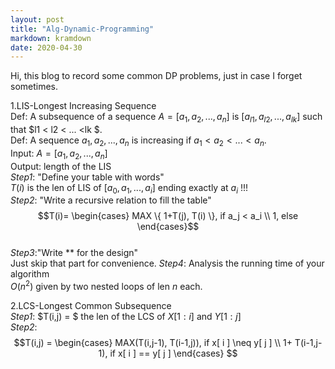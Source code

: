 ```yaml
---
layout: post
title: "Alg-Dynamic-Programming"
markdown: kramdown
date: 2020-04-30
---
```


Hi, this blog to record some common DP problems, just in case I forget sometimes.

1.LIS-Longest Increasing Sequence  
Def: A subsequence of a sequence $A = [ a_1, a_2, ..., a_n ]$ is $[ a_{l1}, a_{l2}, ..., a_{lk} ]$ such that $l1 < l2 < ... <lk $.  
Def: A sequence ${a_1, a_2, ..., a_n}$ is increasing if $a_1 < a_2 < ... < a_n$.  
Input: $A = [ a_1, a_2, ..., a_n]$  
Output: length of the LIS    
<em>Step1</em>: "Define your table with words"  
$T(i)$ is the len of LIS of $[a_0, a_1, ..., a_i]$ ending exactly at $a_i$ !!!  
<em>Step2</em>: "Write a recursive relation to fill the table"  
$$T(i)=
\begin{cases}
MAX \{ 1+T(j), T(i) \}, if a_j < a_i \\
1, else 
\end{cases}$$  
<em>Step3</em>:"Write ** for the design"  
Just skip that part for convenience.
<em>Step4</em>: Analysis the running time of your algorithm  
$O(n^2)$ given by two nested loops of len $n$ each.

2.LCS-Longest Common Subsequence  
<em>Step1</em>: $T(i,j) = $ the len of the LCS of $X[ 1:i ]$  and $Y[ 1:j ]$  
<em>Step2</em>: 
$$T(i,j) = 
\begin{cases}
MAX(T(i,j-1), T(i-1,j)), if x[ i ] \neq y[ j ] \\
1+ T(i-1,j-1), if x[ i ] == y[ j ]
\end{cases}
$$



